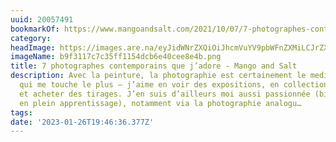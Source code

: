 ```yaml
---
uuid: 20057491
bookmarkOf: https://www.mangoandsalt.com/2021/10/07/7-photographes-contemporains-jadore/
category:
headImage: https://images.are.na/eyJidWNrZXQiOiJhcmVuYV9pbWFnZXMiLCJrZXkiOiIyMDA1NzQ5MS9vcmlnaW5hbF9iOWYzMTE3YzdjMzVmZjExNTRkY2I2ZTQwY2VlOGU0Yi5wbmciLCJlZGl0cyI6eyJyZXNpemUiOnsid2lkdGgiOjEyMDAsImhlaWdodCI6MTIwMCwiZml0IjoiaW5zaWRlIiwid2l0aG91dEVubGFyZ2VtZW50Ijp0cnVlfSwid2VicCI6eyJxdWFsaXR5Ijo5MH0sImpwZWciOnsicXVhbGl0eSI6OTB9LCJyb3RhdGUiOm51bGx9fQ==?bc=0
imageName: b9f3117c7c35ff1154dcb6e40cee8e4b.png
title: 7 photographes contemporains que j’adore - Mango and Salt
description: Avec la peinture, la photographie est certainement le medium artistique
  qui me touche le plus – j’aime en voir des expositions, en collectionner des livres
  et acheter des tirages. J’en suis d’ailleurs moi aussi passionnée (bien qu’encore
  en plein apprentissage), notamment via la photographie analogu…
tags:
date: '2023-01-26T19:46:36.377Z'
---
```

